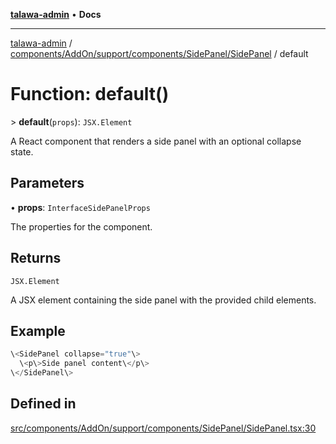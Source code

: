 [**talawa-admin**](../../../../../../../README.md) • **Docs**

***

[talawa-admin](../../../../../../../modules.md) / [components/AddOn/support/components/SidePanel/SidePanel](../README.md) / default

# Function: default()

\> **default**(`props`): `JSX.Element`

A React component that renders a side panel with an optional collapse state.

## Parameters

• **props**: `InterfaceSidePanelProps`

The properties for the component.

## Returns

`JSX.Element`

A JSX element containing the side panel with the provided child elements.

## Example

```ts
\<SidePanel collapse="true"\>
  \<p\>Side panel content\</p\>
\</SidePanel\>
```

## Defined in

[src/components/AddOn/support/components/SidePanel/SidePanel.tsx:30](https://github.com/PalisadoesFoundation/talawa-admin/blob/9dd5d7fd647f8a7c9e1c1e14bf645b71b32c51c2/src/components/AddOn/support/components/SidePanel/SidePanel.tsx#L30)

